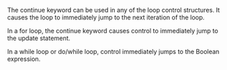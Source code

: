 The continue keyword can be used in any of the loop control structures. It causes the loop to immediately jump to the next iteration of the loop.

In a for loop, the continue keyword causes control to immediately jump to the update statement.

In a while loop or do/while loop, control immediately jumps to the Boolean expression.

